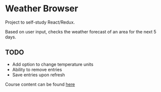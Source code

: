 # Weather Browser
Project to self-study React/Redux.

Based on user input, checks the weather forecast of an area for the
next 5 days.

## TODO
* Add option to change temperature units
* Ability to remove entries
* Save entries upon refresh

Course content can be found [here](https://www.udemy.com/react-redux/)
